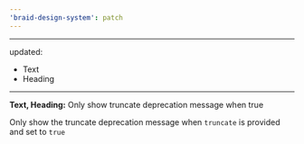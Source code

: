 ```yaml
---
'braid-design-system': patch
---
```


---
updated:
  - Text
  - Heading
---

**Text, Heading:** Only show truncate deprecation message when true

Only show the truncate deprecation message when `truncate` is provided and set to `true`
